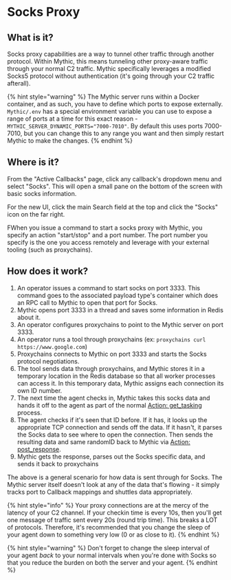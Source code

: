 # Socks Proxy

## What is it?

Socks proxy capabilities are a way to tunnel other traffic through another protocol. Within Mythic, this means tunneling other proxy-aware traffic through your normal C2 traffic. Mythic specifically leverages a modified Socks5 protocol without authentication (it's going through your C2 traffic afterall).

{% hint style="warning" %}
The Mythic server runs within a Docker container, and as such, you have to define which ports to expose externally. `Mythic/.env` has a special environment variable you can use to expose a range of ports at a time for this exact reason - `MYTHIC_SERVER_DYNAMIC_PORTS="7000-7010"`. By default this uses ports 7000-7010, but you can change this to any range you want and then simply restart Mythic to make the changes.
{% endhint %}

## Where is it?

From the "Active Callbacks" page, click any callback's dropdown menu and select "Socks". This will open a small pane on the bottom of the screen with basic socks information.&#x20;

For the new UI, click the main Search field at the top and click the "Socks" icon on the far right.

FWhen you issue a command to start a socks proxy with Mythic, you specify an action "start/stop" and a port number.  The port number you specify is the one you access remotely and leverage with your external tooling (such as proxychains).

## How does it work?

1. An operator issues a command to start socks on port 3333. This command goes to the associated payload type's container which does an RPC call to Mythic to open that port for Socks.&#x20;
2. Mythic opens port 3333 in a thread and saves some information in Redis about it.
3. An operator configures proxychains to point to the Mythic server on port 3333.
4. An operator runs a tool through proxychains (ex: `proxychains curl https://www.google.com`)
5. Proxychains connects to Mythic on port 3333 and starts the Socks protocol negotiations.&#x20;
6. The tool sends data through proxychains, and Mythic stores it in a temporary location in the Redis database so that all worker processes can access it. In this temporary data, Mythic assigns each connection its own ID number.
7. The next time the agent checks in, Mythic takes this socks data and hands it off to the agent as part of the normal [Action: get\_tasking](../customizing/c2-related-development/c2-profile-code/agent-side-coding/action\_get\_tasking.md) process.
8. The agent checks if it's seen that ID before. If it has, it looks up the appropriate TCP connection and sends off the data. If it hasn't, it parses the Socks data to see where to open the connection. Then sends the resulting data and same randomID back to Mythic via [Action: post\_response](../customizing/c2-related-development/c2-profile-code/agent-side-coding/action-post\_response.md).
9. Mythic gets the response, parses out the Socks specific data, and sends it back to proxychains

The above is a general scenario for how data is sent through for Socks. The Mythic server itself doesn't look at any of the data that's flowing - it simply tracks port to Callback mappings and shuttles data appropriately.&#x20;

{% hint style="info" %}
Your proxy connections are at the mercy of the latency of your C2 channel. If your checkin time is every 10s, then you'll get one message of traffic sent every 20s (round trip time). This breaks a LOT of protocols. Therefore, it's recommended that you change the sleep of your agent down to something very low (0 or as close to it).&#x20;
{% endhint %}

{% hint style="warning" %}
Don't forget to change the sleep interval of your agent _back_ to your normal intervals when you're done with Socks so that you reduce the burden on both the server and your agent.
{% endhint %}
